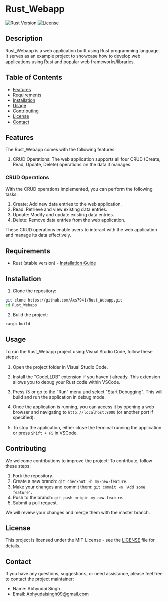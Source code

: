

# Rust_Webapp

![Rust Version](https://img.shields.io/badge/rust-stable-orange)
[![License](https://img.shields.io/badge/license-MIT-blue.svg)](https://github.com/Axs7941/Rust_Webapp/blob/main/LICENSE)

## Description

Rust_Webapp is a web application built using Rust programming language. It serves as an example project to showcase how to develop web applications using Rust and popular web frameworks/libraries.

## Table of Contents

- [Features](#features)
- [Requirements](#requirements)
- [Installation](#installation)
- [Usage](#usage)
- [Contributing](#contributing)
- [License](#license)
- [Contact](#contact)

## Features

The Rust_Webapp comes with the following features:

1. CRUD Operations: The web application supports all four CRUD (Create, Read, Update, Delete) operations on the data it manages.

### CRUD Operations

With the CRUD operations implemented, you can perform the following tasks:

1. Create: Add new data entries to the web application.
2. Read: Retrieve and view existing data entries.
3. Update: Modify and update existing data entries.
4. Delete: Remove data entries from the web application.

These CRUD operations enable users to interact with the web application and manage its data effectively.

## Requirements

- Rust (stable version) - [Installation Guide](https://www.rust-lang.org/tools/install)

## Installation

1. Clone the repository:

```bash
git clone https://github.com/Axs7941/Rust_Webapp.git
cd Rust_Webapp
```

2. Build the project:

```bash
cargo build
```

## Usage

To run the Rust_Webapp project using Visual Studio Code, follow these steps:

1. Open the project folder in Visual Studio Code.

2. Install the "CodeLLDB" extension if you haven't already. This extension allows you to debug your Rust code within VSCode.

3. Press `F5` or go to the "Run" menu and select "Start Debugging". This will build and run the application in debug mode.

4. Once the application is running, you can access it by opening a web browser and navigating to `http://localhost:8000` (or another port if specified).

5. To stop the application, either close the terminal running the application or press `Shift + F5` in VSCode.


## Contributing

We welcome contributions to improve the project! To contribute, follow these steps:

1. Fork the repository.
2. Create a new branch: `git checkout -b my-new-feature`.
3. Make your changes and commit them: `git commit -m 'Add some feature'`.
4. Push to the branch: `git push origin my-new-feature`.
5. Submit a pull request.

We will review your changes and merge them with the master branch.

## License

This project is licensed under the MIT License - see the [LICENSE](LICENSE) file for details.

## Contact

If you have any questions, suggestions, or need assistance, please feel free to contact the project maintainer:

- Name: Abhyudai Singh
- Email: Abhyudaisingh09@gmail.com



